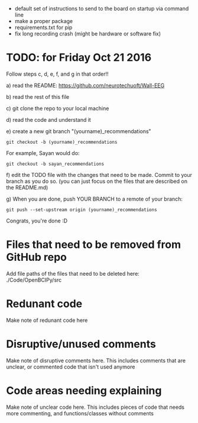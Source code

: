  
* default set of instructions to send to the board on startup via command line
* make a proper package
* requirements.txt for pip
* fix long recording crash (might be hardware or software fix)

# TODO: for Friday Oct 21 2016

Follow steps c, d, e, f, and g in that order!!

a) read the README: https://github.com/neurotechuoft/Wall-EEG

b) read the rest of this file

c) git clone the repo to your local machine

d) read the code and understand it

e) create a new git branch "(yourname)_recommendations"
```
git checkout -b (yourname)_recommendations
```

For example, Sayan would do:
```
git checkout -b sayan_recommendations
```

f) edit the TODO file with the changes that need to be made. Commit to your branch as you do so. (you can just focus on the files that are described on the README.md)

g) When you are done, push YOUR BRANCH to a remote of your branch:
```
git push --set-upstream origin (yourname)_recommendations
```

Congrats, you're done :D


# Files that need to be removed from GitHub repo
Add file paths of the files that need to be deleted here:
./Code/OpenBCIPy/src

# Redunant code
Make note of redunant code here

# Disruptive/unused comments
Make note of disruptive comments here. This includes comments that are unclear, or commented code that isn't used anymore

# Code areas needing explaining
Make note of unclear code here. This includes pieces of code that needs more commenting, and functions/classes without comments
